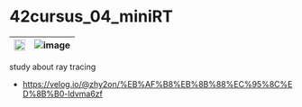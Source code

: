 # 42cursus_04_miniRT

|<img src="https://user-images.githubusercontent.com/52701529/184656361-80d7e19d-9211-44ba-92d7-6566a8da2d50.png" width=100%>|![image](https://user-images.githubusercontent.com/52701529/184659035-e69dc6fe-fa8a-43a2-af7c-0535b77f874c.png)|
|---|---|


study about ray tracing
- https://velog.io/@zhy2on/%EB%AF%B8%EB%8B%88%EC%95%8C%ED%8B%B0-ldvma6zf
